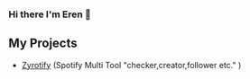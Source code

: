 ### Hi there I'm Eren 👋


<!--C# (I'm more at the learning level))-->


## My Projects
 - [Zyrotify](https://github.com/Erenlancaster/Zyrotify) (Spotify Multi Tool "checker,creator,follower etc." )
<!--[Tokenity](https://github.com/F3ap/Tokenity) (Discord Auto Account Creator + Joiner)-->
<!--
**F3ap/F3ap** is a ✨ _special_ ✨ repository because its `README.md` (this file) appears on your GitHub profile.

Here are some ideas to get you started:

- 🔭 I’m currently working on ...
- 🌱 I’m currently learning ...
- 👯 I’m looking to collaborate on ...
- 🤔 I’m looking for help with ...
- 💬 Ask me about ...
- 📫 How to reach me: ...
- 😄 Pronouns: ...
- ⚡ Fun fact: ...
-->
